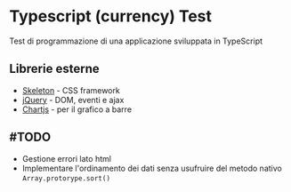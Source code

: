 # Typescript (currency) Test

Test di programmazione di una applicazione sviluppata in TypeScript

## Librerie esterne

* [Skeleton](http://getskeleton.com/) - CSS framework
* [jQuery](https://jquery.com/) - DOM, eventi e ajax
* [Chartjs](http://www.chartjs.org/) - per il grafico a barre

## #TODO

* Gestione errori lato html
* Implementare l'ordinamento dei dati senza usufruire del metodo nativo `Array.protorype.sort()`
